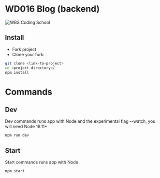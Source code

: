 # WD016 Blog (backend)

![WBS Coding School](https://mlsf03rmjfdn.i.optimole.com/fVWTwdQ.Z_5R~130ed/w:auto/h:auto/q:90/https://www.wbscodingschool.com/files/WBS_CODING_SCHOOL_logo.svg)

## Install

- Fork project
- Clone your fork:

```bash
git clone <link-to-project>
cd <project-directory>/
npm install
```

# Commands

## Dev

Dev commands runs app with Node and the experimental flag --watch, you will need Node 18.11+

```bash
npm run dev
```

## Start

Start commands runs app with Node

```bash
npm start
```
